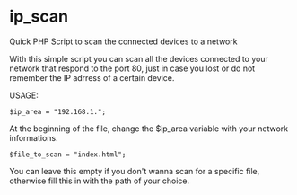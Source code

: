# ip_scan
Quick PHP Script to scan the connected devices to a network

With this simple script you can scan all the devices connected to your network that respond to the port 80, just in case you lost or do not remember the IP adrress of a certain device.

USAGE:

    $ip_area = "192.168.1.";

At the beginning of the file, change the $ip_area variable with your network informations.


    $file_to_scan = "index.html";

You can leave this empty if you don't wanna scan for a specific file, otherwise fill this in with the path of your choice.
